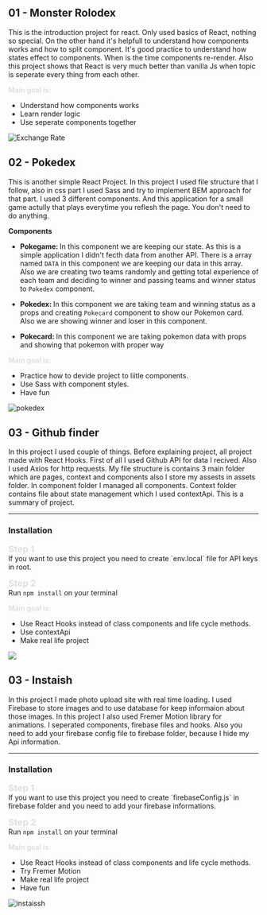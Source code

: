 ## 01 - Monster Rolodex

This is the introduction project for react. Only used basics of React, nothing so special. On the other hand it's helpfull to understand how components works and how to split component. It's good practice to understand how states effect to components. When is the time components re-render. Also this project shows that React is very much better than vanilla Js when topic is seperate every thing from each other.

<b style='color:#dfdfdf; '>Main goal is:</b>


- Understand how components works
- Learn render logic
- Use seperate components together

![Exchange Rate](https://media.giphy.com/media/h85lQBdpsO81aTSFP7/source.gif) 

## 02 - Pokedex

This is another simple React Project. In this project I used file structure that I follow, also in css part I used Sass and try to implement BEM approach for that part. I used 3 different components. And this application for a small game actully that plays everytime you reflesh the page. You don't need to do anything.

<b>Components</b>

- <b>Pokegame: </b> In this component we are keeping our state. As this is a simple application I didn't fecth data from another API. There is a array named `DATA` in this component we are keeping our data in this array. Also we are creating two teams randomly and getting total experience of each team and deciding to winner and passing teams and winner status to `Pokedex` component.

- <b>Pokedex: </b> In this component we are taking team and winning status as a props and creating `Pokecard` component to show our Pokemon card. Also we are showing winner and loser in this component.

- <b>Pokecard: </b> In this component we are taking pokemon data with props and showing that pokemon with proper way

<b style='color:#dfdfdf; '>Main goal is:</b>

- Practice how to devide project to liitle components.
- Use Sass with component styles.
- Have fun

<img src="https://i.hizliresim.com/OkVgls.gif" alt="pokedex" border="0">

<h2>03 - Github finder </h2>
In this project I used couple of things. Before explaining project, all project made with React Hooks. First of all I used Github API for data I recived. Also I used Axios for http requests. My file structure is contains 3 main folder which are pages, context and components also I store my assests in assets folder. In component folder I managed all components. Context folder contains file about state management which I used contextApi.
This is a summary of project. 
<hr>

<h3>Installation</h3>
<b style='color:#dfdfdf; font-size:18px'>Step 1</b>
<br>
If you want to use this project you need to create `env.local` file for API keys in root.
</br>

<b style='color:#dfdfdf; font-size:18px'>Step 2</b>
<br>
Run `npm install` on your terminal

<b style='color:#dfdfdf; '>Main goal is:</b>

- Use React Hooks instead of class components and life cycle methods.
- Use contextApi
- Make real life project

<img src="https://i.hizliresim.com/jDq9n1.gif">


<h2>03 - Instaish</h2>
In this project I made photo upload site with real time loading. I used Firebase to store images and to use database for keep informaion about those images. In this project I also used Fremer Motion library for animations. I seperated components, firebase files and hooks. 
 Also you need to add your firebase config file to firebase folder, because I hide my Api information.
<hr>

<h3>Installation</h3>
<b style='color:#dfdfdf; font-size:18px'>Step 1</b>
<br>
If you want to use this project you need to create `firebaseConfig.js` in firebase folder and you need to add your firebase informations.
</br>

<b style='color:#dfdfdf; font-size:18px'>Step 2</b>
<br>
Run `npm install` on your terminal

<b style='color:#dfdfdf; '>Main goal is:</b>

- Use React Hooks instead of class components and life cycle methods.
- Try Fremer Motion
- Make real life project
- Have fun

<img src="https://i.ibb.co/VQdcvLk/instaissh.gif" alt="instaissh">
